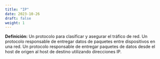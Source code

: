 ```yaml
---
title: "IP"
date: 2023-10-26
draft: false
weight: 1
---
```


**Definición:** Un protocolo para clasificar y asegurar el tráfico de red. Un protocolo responsable de entregar datos de paquetes entre dispositivos en una red. Un protocolo responsable de entregar paquetes de datos desde el host de origen al host de destino utilizando direcciones IP.
